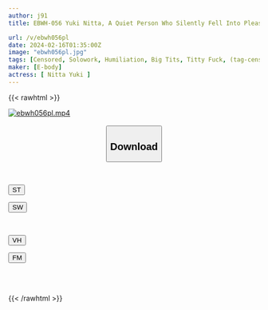 ```yaml
---
author: j91
title: EBWH-056 Yuki Nitta, A Quiet Person Who Silently Fell Into Pleasure With A Big-breasted Molester Who Relentlessly Massaged, Played With, And Twisted Her Breasts.

url: /v/ebwh056pl
date: 2024-02-16T01:35:00Z
image: "ebwh056pl.jpg"
tags: [Censored, Solowork, Humiliation, Big Tits, Titty Fuck, (tag-censored), Ultra-Huge Tits	]
maker: [E-body]
actress: [ Nitta Yuki ]
---
```



{{< rawhtml >}}

<div class="video" data-videoid="pbJqJQML89HrPOG">
    <a href="javascript:;">
        <img src="/v/ebwh056pl/ebwh056pl.jpg" width="WIDTH" height="HEIGHT" alt="ebwh056pl.mp4" loading="lazy">
    </a>
</div>

<script type="text/javascript" src="https://j91.asia/asset/on-demand-st.js"></script>

<br>
  <link rel="stylesheet" href="https://j91.asia/asset/bs5.css">
  
  <center>
  <button class="btn btn-primary" type="button" data-bs-toggle="collapse" data-bs-target=".multi-collapse" aria-expanded="false" aria-controls="multiCollapseExample1 multiCollapseExample2"><h2>Download</h2></button></center>
</p>
<div class="row">
  <div class="col">
    <div class="collapse multi-collapse" id="multiCollapseExample1">
      <div class="card card-body">
	      	      <br>
<div class="buttons">  
<p><a href="https://streamtape.to/v/pbJqJQML89HrPOG" target="_blank"><button class="btn-hover color-3"><i class="fa fa-download"></i> ST</button></a></p>
<p><a href="https://cdnwish.com/53c32xzlbo49" target="_blank"><button class="btn-hover color-2"><i class="fa fa-download"></i> SW</button></a></p></div>
    </div>
  </div>
</div>
  <div class="col">
    <div class="collapse multi-collapse" id="multiCollapseExample2">
      <div class="card card-body">
	      <br>
<div class="buttons">
<p><a href="https://vidhidepro.com/f/3r9echj51hsj" target="_blank"><button class="btn-hover color-9"><i class="fa fa-download"></i> VH</button></a></p>
<p><a href="https://filemoon.sx/d/s26tjfmsh9jr"><button class="btn-hover color-8"><i class="fa fa-download"></i> FM</button></a></p></div>
<br><br>
      </div>
    </div>
  </div>
</div>

{{< /rawhtml >}}